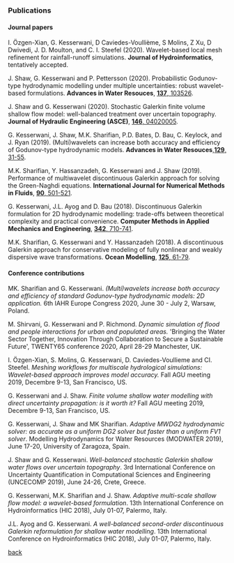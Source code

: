 
### Publications
#### Journal papers
I. Özgen-Xian, G. Kesserwani, D Caviedes-Voullième, S Molins, Z Xu, D Dwivedi, J. D. Moulton, and C. I. Steefel (2020). Wavelet-based local mesh refinement for rainfall-runoff simulations. **Journal of Hydroinformatics**, tentatively accepted.

J. Shaw, G. Kesserwani and P. Pettersson (2020). Probabilistic Godunov-type hydrodynamic modelling under multiple uncertainties: robust wavelet-based formulations. **Advances in Water Resouces**, [**137**, 103526](https://doi.org/10.1016/j.advwatres.2020.103526).

J. Shaw and G. Kesserwani (2020). Stochastic Galerkin finite volume shallow flow model: well-balanced treatment over uncertain topography. **Journal of Hydraulic Engineering (ASCE)**, [**146**, 04020005](https://ascelibrary.org/doi/abs/10.1061/%28ASCE%29HY.1943-7900.0001705).

G. Kesserwani, J. Shaw, M.K. Sharifian, P.D. Bates, D. Bau, C. Keylock, and J. Ryan (2019). (Multi)wavelets can increase both accuracy and efficiency of Godunov-type hydrodynamic models. **Advances in Water Resouces**,[**129**, 31-55](https://www.sciencedirect.com/science/article/pii/S0309170819301770).

M.K. Sharifian, Y. Hassanzadeh, G. Kesserwani and J. Shaw (2019). Performance of multiwavelet discontinuous Galerkin approach for solving the Green-Naghdi equations. **International Journal for Numerical Methods in Fluids**, [**90**, 501-521](https://onlinelibrary.wiley.com/doi/full/10.1002/fld.4732).

G. Kesserwani, J.L. Ayog and D. Bau (2018). Discontinuous Galerkin formulation for 2D hydrodynamic modelling:
trade-offs between theoretical complexity and practical convenience. **Computer Methods in Applied Mechanics and Engineering**, [**342**,  710-741](https://doi.org/10.1016/j.cma.2018.08.003). 

M.K. Sharifian, G. Kesserwani and Y. Hassanzadeh (2018). A discontinuous Galerkin approach for conservative modeling of fully
nonlinear and weakly dispersive wave transformations. **Ocean Modelling**, [**125**, 61-79](https://www.sciencedirect.com/science/article/pii/S146350031830101X).

#### Conference contributions
MK. Sharifian and G. Kesserwani. _(Multi)wavelets increase both accuracy and efficiency of standard Godunov-type hydrodynamic models: 2D application._ 6th IAHR Europe Congress 2020, June 30 - July 2, Warsaw, Poland.  

M. Shirvani, G. Kesserwani and P. Richmond. _Dynamic simulation of flood and people interactions for urban and populated areas._ 'Bringing the Water Sector Together, Innovation Through Collaboration to Secure a Sustainable Future', TWENTY65 conference 2020, April 28-29 Manchester, UK. 

I. Özgen-Xian, S. Molins, G. Kesserwani, D. Caviedes-Voullieme and CI. Steefel. _Meshing workflows for multiscale hydrological simulations: Wavelet-based approach improves model accuracy._ Fall AGU meeting 2019, Decembre 9-13, San Francisco, US.

G. Kesserwani and J. Shaw. _Finite volume shallow water modelling with direct uncertainty propagation: is it worth it?_ Fall AGU meeting 2019, Decembre 9-13, San Francisco, US.  

G. Kesserwani, J. Shaw and MK Sharifian. _Adaptive MWDG2 hydrodynamic solver: as accurate as a uniform DG2 solver but faster than a uniform FV1 solver_. Modelling Hydrodynamics for Water Resources (MODWATER 2019), June 17-20, University of Zaragoza, Spain.

J. Shaw and G. Kesserwani. _Well-balanced stochastic Galerkin shallow water flows over uncertain topography_. 3rd International Conference on Uncertainty Quantification in Computational Sciences and Engineering (UNCECOMP 2019), June 24-26, Crete, Greece.

G. Kesserwani, M.K. Sharifian and J. Shaw. _Adaptive multi-scale shallow flow model: a wavelet-based formulation_. 13th International Conference on Hydroinformatics (HIC 2018), July 01-07, Palermo, Italy. 

J.L. Ayog and G. Kesserwani. _A well-balanced second-order discontinuous Galerkin reformulation for shallow water modelling_. 13th International Conference on Hydroinformatics (HIC 2018), July 01-07, Palermo, Italy. 



[back](./)
